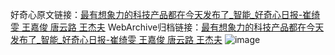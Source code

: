 好奇心原文链接：[最有想象力的科技产品都在今天发布了_智能_好奇心日报-崔绮雯 王嘉俊 唐云路 王杰夫](https://www.qdaily.com/articles/8040.html)
WebArchive归档链接：[最有想象力的科技产品都在今天发布了_智能_好奇心日报-崔绮雯 王嘉俊 唐云路 王杰夫](http://web.archive.org/web/20160422073305/http://www.qdaily.com:80/articles/8040.html)
![image](http://ww3.sinaimg.cn/large/007d5XDply1g3va4jgtrhj30u0auce82)
